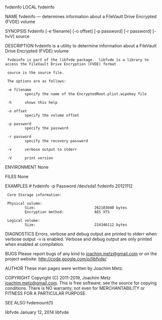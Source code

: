 fvdeinfo                                                                                   LOCAL                                                                                  fvdeinfo

NAME
     fvdeinfo — determines information about a FileVault Drive Encrypted (FVDE) volume

SYNOPSIS
     fvdeinfo [-e filename] [-o offset] [-p password] [-r password] [-hvV] source

DESCRIPTION
     fvdeinfo is a utility to determine information about a FileVault Drive Encrypted (FVDE) volume

     fvdeinfo is part of the libfvde package.  libfvde is a library to access the FileVault Drive Encryption (FVDE) format

     source is the source file.

     The options are as follows:

     -e filename
             specify the name of the EncryptedRoot.plist.wipekey file

     -h      shows this help

     -o offset
             specify the volume offset

     -p password
             specify the password

     -r password
             specify the recovery password

     -v      verbose output to stderr

     -V      print version

ENVIRONMENT
     None

FILES
     None

EXAMPLES
     # fvdeinfo -p Password /dev/sda1
     fvdeinfo 20121112

     Core Storage information:

     Physical volume:
             Size:                           262103040 bytes
             Encryption method:              AES XTS

     Logical volume:
             Size:                           224346112 bytes

DIAGNOSTICS
     Errors, verbose and debug output are printed to stderr when verbose output -v is enabled.  Verbose and debug output are only printed when enabled at compilation.

BUGS
     Please report bugs of any kind to <joachim.metz@gmail.com> or on the project website: http://code.google.com/p/libfvde/

AUTHOR
     These man pages were written by Joachim Metz.

COPYRIGHT
     Copyright (C) 2011-2019, Joachim Metz <joachim.metz@gmail.com>.  This is free software; see the source for copying conditions. There is NO warranty; not even for MERCHANTABILITY or
     FITNESS FOR A PARTICULAR PURPOSE.

SEE ALSO
     fvdemount(1)

libfvde                                                                              January 12, 2014                                                                              libfvde

